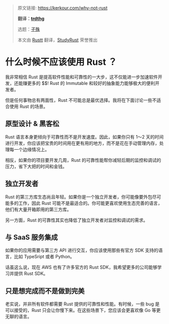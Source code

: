 > 原文链接: https://kerkour.com/why-not-rust
>
> **翻译：[trdthg](https://github.com/trdthg)**
>
> 选题：[子殊](https://github.com/allenli178)
>
> 本文由 [Rustt](https://Rustt.org) 翻译，[StudyRust](https://studyrust.org) 荣誉推出

# 什么时候不应该使用 Rust ？

我非常相信 Rust 是提高软件性能和可靠性的一大步，这不仅能进一步加速软件开发，还能赚更多的 $$! Rust 的 Immutable
和较好的抽象能力能够极大的便利开发者。

但是任何事物总有两面性，Rust 不可能总是最优选择。我将在下面讨论一些不适合使用 Rust 的场景。

## 原型设计 & 黑客松

Rust 语言本身更倾向于可靠性而不是开发速度。因此，如果你只有 1～2
天的时间进行开发，你应该把宝贵的时间用在更有用的地方，而不是花在手动管理内存，处理每一个边缘情况上。

相反，如果你的项目要开发几周，Rust 的可靠性能帮你减轻后期的监控和调试的压力，省下大把的时间和金钱。

## 独立开发者

Rust 的第三方库生态尚且年轻。如果你是一个独立开发者，你可能像要外包尽可能多的工作，因此 Rust
可能不是最适合的。你可能更喜欢使用生态完善的语言，他们有大量开箱即用的第三方库。

另一方面，Rust 的可靠性其实也降低了独立开发者对监控和调试的需求。

## 与 SaaS 服务集成

如果你的应用需要与第三方 API 进行交互，你应该使用那些有官方 SDK 支持的语言，比如 TypeSript 或者 Python。

话虽这么说，现在 AWS 也有了许多官方的 Rust SDK，我希望更多的公司能够学习并提供 Rust SDK。

## 只是想完成而不是做到完美

老实说，并非所有软件都需要 Rust 提供的可靠性和性能。有时候，一些 bug 是可以接受的，Rust 只会让你慢下来。在这些场景下，您应该会更喜欢像 Go
等更无聊的语言。
